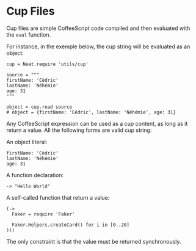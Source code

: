 # Cup Files

Cup files are simple CoffeeScript code compiled and then evaluated with the
`eval` function.

For instance, in the exemple below, the cup string will be evaluated
as an object:

```
cup = Neat.require 'utils/cup'

source = """
firstName: 'Cédric'
lastName: 'Néhémie'
age: 31
"""

object = cup.read source
# object = {firstName: 'Cédric', lastName: 'Néhémie', age: 31}
```

Any CoffeeScript expression can be used as a cup content,
as long as it return a value. All the following forms are valid cup string:

An object literal:
```
firstName: 'Cédric'
lastName: 'Néhémie'
age: 31
```

A function declaration:
```
-> "Hello World"
```

A self-called function that return a value:
```
(->
  Faker = require 'Faker'

  Faker.Helpers.createCard() for i in [0..20]
)()
```
The only constraint is that the value must be returned synchronously.
